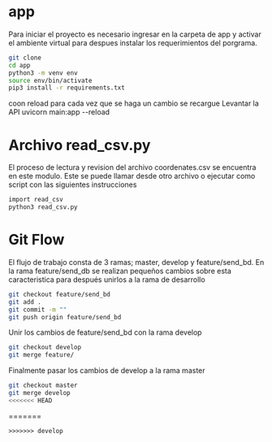 # app 

Para iniciar el proyecto es necesario ingresar en la carpeta de app y activar el ambiente virtual para despues instalar los requerimientos del porgrama.

```sh
git clone
cd app
python3 -m venv env
source env/bin/activate
pip3 install -r requirements.txt
```
coon reload para cada vez que se haga un cambio se recargue
Levantar la API uvicorn main:app --reload

# Archivo read_csv.py

El proceso de lectura y revision del archivo coordenates.csv se encuentra en este modulo. Este se puede llamar desde otro archivo o ejecutar como script con las siguientes instrucciones

```sh
import read_csv
python3 read_csv.py
```
# Git Flow

El flujo de trabajo consta de 3 ramas; master, develop y feature/send_bd. 
En la rama feature/send_db se realizan pequeños cambios sobre esta caracteristica para después unirlos a la rama de desarrollo
```sh
git checkout feature/send_bd
git add .
git commit -m ""
git push origin feature/send_bd
```
Unir los cambios de feature/send_bd con la rama develop
```sh
git checkout develop
git merge feature/
```
Finalmente pasar los cambios de develop a la rama master
```sh
git checkout master
git merge develop
<<<<<<< HEAD
```
=======
```
>>>>>>> develop
